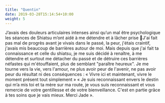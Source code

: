 ```yaml
---
title: "Quentin"
date: 2019-03-28T15:14:54+10:00
weight: 5
---
```


J’avais des douleurs articulaires intenses ainsi qu’un mal être psychologique les séances de Shiatsu m’ont aidé à me détendre et à lâcher prise 🙏J'ai fait pas mal de progrès avant je vivais dans le passé, la peur, j'étais craintif, j'avais mis beaucoup de barrières autour de moi. Mais depuis que j'ai fait ta connaissance et celle du shiatsu, je me suis décidé à renaître, à me détendre et surtout me détacher du passé et de détruire ces barrières néfastes qui m'étouffaient, plus de semblant "paraître heureux". Je me tourne vers la vie, vers l'amour, ne plus avoir peur de l'avenir, ne pas avoir peur du résultat ni des conséquences :
« Vivre ici et maintenant, vivre le moment présent tout simplement » « Je suis reconnaissant envers le destin qui m’a mis toi et ta mère sur ma route, je vous suis reconnaissant et vous remercie de votre gentillesse et de votre bienveillance. C'est en partie grâce à tes soins que je vais mieux. Merci Jade ».